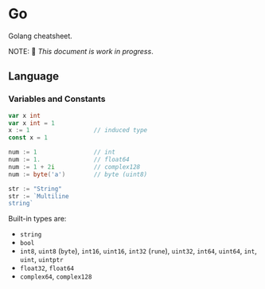 # Go
Golang cheatsheet.

NOTE: 🚧 _This document is work in progress_.

## Language
### Variables and Constants
``` go
var x int
var x int = 1
x := 1                  // induced type
const x = 1

num := 1                // int
num := 1.               // float64
num := 1 + 2i           // complex128
num := byte('a')        // byte (uint8)

str := "String"
str := `Multiline
string`
```
Built-in types are:
- `string`
- `bool`
- `int8`, `uint8` (`byte`), `int16`, `uint16`, `int32` (`rune`), `uint32`,
  `int64`, `uint64`, `int`, `uint`, `uintptr`
- `float32`, `float64`
- `complex64`, `complex128`

<!--
### Arrays and Slices

### Maps

### Structs

### Interfaces

### Functions

### Packages
Only names starting with uppercase are exported outside the package.

## Standard Library

## Compiling Windows
- Download https://sourceforge.net/projects/mingw-w64/files/Toolchains%20targetting%20Win64/Personal%20Builds/mingw-builds/8.1.0/threads-posix/sjlj/x86_64-8.1.0-release-posix-sjlj-rt_v6-rev0.7z
- Extract to C:\Devel\mingw64
- Add C:\Devel\mingw64\bin and C:\Devel\mingw64\x86_64-w64-mingw32\bin to PATH
-->
